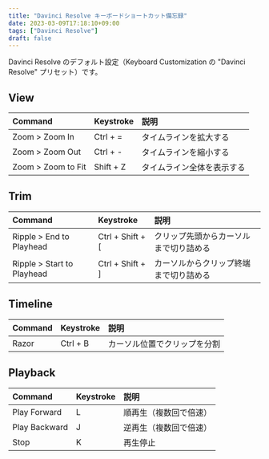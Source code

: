 ```yaml
---
title: "Davinci Resolve キーボードショートカット備忘録"
date: 2023-03-09T17:18:10+09:00
tags: ["Davinci Resolve"]
draft: false
---
```


Davinci Resolve のデフォルト設定（Keyboard Customization の "Davinci Resolve" プリセット）です。

## View

| Command            | Keystroke | 説明                       |
| :----------------- | :-------- | :------------------------- |
| Zoom > Zoom In     | Ctrl + =  | タイムラインを拡大する     |
| Zoom > Zoom Out    | Ctrl + -  | タイムラインを縮小する     |
| Zoom > Zoom to Fit | Shift + Z | タイムライン全体を表示する |

## Trim

| Command                    | Keystroke        | 説明                                   |
| :------------------------- | :--------------- | :------------------------------------- |
| Ripple > End to Playhead   | Ctrl + Shift + [ | クリップ先頭からカーソルまで切り詰める |
| Ripple > Start to Playhead | Ctrl + Shift + ] | カーソルからクリップ終端まで切り詰める |

## Timeline

| Command | Keystroke | 説明                         |
| :------ | :-------- | :--------------------------- |
| Razor   | Ctrl + B  | カーソル位置でクリップを分割 |

## Playback

| Command       | Keystroke | 説明                   |
| :------------ | :-------- | :--------------------- |
| Play Forward  | L         | 順再生（複数回で倍速） |
| Play Backward | J         | 逆再生（複数回で倍速） |
| Stop          | K         | 再生停止               |
